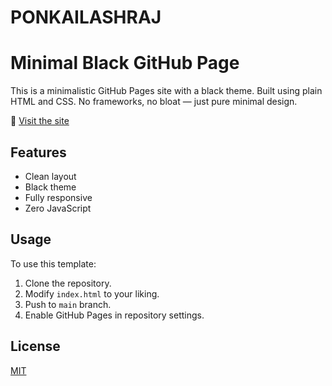 # PONKAILASHRAJ

# Minimal Black GitHub Page

This is a minimalistic GitHub Pages site with a black theme. Built using plain HTML and CSS. No frameworks, no bloat — just pure minimal design.

🔗 [Visit the site](https://your-username.github.io/your-repo-name/)

## Features

- Clean layout
- Black theme
- Fully responsive
- Zero JavaScript

## Usage

To use this template:

1. Clone the repository.
2. Modify `index.html` to your liking.
3. Push to `main` branch.
4. Enable GitHub Pages in repository settings.

## License

[MIT](LICENSE)

